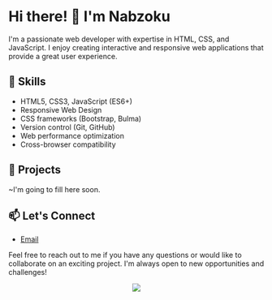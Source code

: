 <h1> Hi there! 👋 I'm Nabzoku</h1>
<p>
I'm a passionate web developer with expertise in HTML, CSS, and JavaScript. I enjoy creating interactive and responsive web applications that provide a great user experience.

<h2> 🚀 Skills</h2>

- HTML5, CSS3, JavaScript (ES6+)
- Responsive Web Design
- CSS frameworks (Bootstrap, Bulma)
- Version control (Git, GitHub)
- Web performance optimization
- Cross-browser compatibility

<h2> 🔭 Projects</h2>

~I'm going to fill here soon.

 <h2> 📫 Let's Connect</h2>

- [Email](mailto:batuhanpinar97@gmail.com)

Feel free to reach out to me if you have any questions or would like to collaborate on an exciting project. I'm always open to new opportunities and challenges!
</p>
<p align="center" width="100%">
<img src="https://streak-stats.demolab.com?user=Nabzoku&border_radius=4&date_format=j%20M%5B%20Y%5D&stroke=000000&currStreakLabel=8B0000&background=F1F1F1&sideLabels=8B0000&dates=8B0000C6&ring=8B0000&fire=8B0000&currStreakNum=8B0000&sideNums=8B0000)](https://git.io/streak-stats">
</p>
